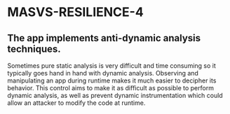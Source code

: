 # MASVS-RESILIENCE-4

## The app implements anti-dynamic analysis techniques.

Sometimes pure static analysis is very difficult and time consuming so it typically goes hand in hand with dynamic analysis. Observing and manipulating an app during runtime makes it much easier to decipher its behavior. This control aims to make it as difficult as possible to perform dynamic analysis, as well as prevent dynamic instrumentation which could allow an attacker to modify the code at runtime.